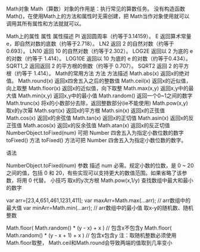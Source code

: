 Math对象
Math（算数）对象的作用是：执行常见的算数任务。 没有构造函数 Math()，在使用Math上的方法和属性时无需创建，把 Math当作对象使用就可以调用其所有属性和方法就就可以。

Math上的属性
属性	属性描述
PI	返回圆周率（约等于3.14159）。
E	返回算术常量 e，即自然对数的底数（约等于2.718）。
LN2	返回 2 的自然对数（约等于0.693）。
LN10	返回 10 的自然对数（约等于2.302）。
LOG2E	返回以 2 为底的 e 的对数（约等于 1.414）。
LOG10E	返回以 10 为底的 e 的对数（约等于0.434）。
SQRT1_2	返回返回 2 的平方根的倒数（约等于 0.707）。
SQRT2	返回 2 的平方根（约等于 1.414）。
Math的常用方法
方法	方法描述
Math.abs(x)	返回x的绝对值。
Math.round(x)	返回x四舍五入之后的整数值
Math.ceil(x)	返回x的近似值，向上取整
Math.floor(x)	返回x的近似值，向下取整
Math.max(x,y)	返回x,y中的最大值
Math.min(x,y)	返回x,y中的最小值
Math.random()	返回一个0~1之间的数字
Math.trunc(x)	将x的小数部分去除，返回整数部分(ie不能使用)
Math.pow(x,y)	取x的y次幂
Math.sqrt(x)	返回x的平方根
Math.sin(x)	返回x的正弦值
Math.cos(x)	返回x的余弦值
Math.tan(x)	返回x的正切值
Math.asin(x)	返回x的反正弦值
Math.acos(x)	返回x的反余弦值
Math.atan(x)	返回x的反正切值
NumberObject.toFixed(num)	可把 Number 四舍五入为指定小数位数的数字
toFixed() 方法
toFixed() 方法可把 Number 四舍五入为指定小数位数的数字。

语法

NumberObject.toFixed(num)
参数	描述
num	必需。规定小数的位数，是 0 ~ 20 之间的值，包括 0 和 20，有些实现可以支持更大的数值范围。如果省略了该参数，将用 0 代替。
小技巧
取x的y次方根
Math.pow(x,1/y)
查找数组中最大和最小的数字

var arr=[23,4,651,461,1231,411];
var maxArr=Math.max(...arr);    //  arr数组中的最大值
var minArr=Math.min(...arr);   //  arr数组中的最小值
取x-y的随机数、随机整数

Math.floor( Math.random() * (y - x) + x )      // 包含x不包含y
Math.floor( Math.random() * (y - x + 1) + x  )      // 包含x包含y
注：取随机整数必须使用Math.floor取整， Math.ceil和Math.round会导致两端的值取到几率变小

